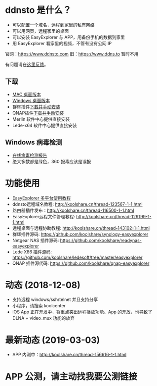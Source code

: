 # ddnsto 是什么？
* 可以配置一个域名，远程到家里的私有网络
* 可以用网页，远程家里的桌面
* 可以安装 EasyExplorer 与 APP，用备份手机的数据到家里
* 用 EasyExplorer 看家里的视频，不管有没有公网 IP

官网：https://www.ddnsto.com
旧：https://www.ddns.to 暂时不用

有问题请在[这里反馈](https://github.com/koolshare/ddnsto/issues/new)。

## 下载
* [MAC 桌面版本](https://firmware.koolshare.cn/binary/EasyExplorerLatest/EasyExplorer.dmg)
* [Windows 桌面版本](https://firmware.koolshare.cn/binary/EasyExplorerLatest/EasyExplorer.exe)
* 群辉插件[下载并手动安装](https://github.com/koolshare/synology-easyexplorer/blob/master/easyexplorer_x86.spk)
* QNAP插件[下载并手动安装](https://firmware.koolshare.cn/binary/Easy-Explorer/qnap-20190303.063515/)
* Merlin 软件中心提供直接安装
* Lede-x64 软件中心提供直接安装

## Windows  病毒检测
* [在线病毒检测报告](https://www.virustotal.com/#/file/fb98e5e920452d45fd1222f4a2ff77f4b8a043b393df2594e457c56a2e981aff/detection)
* 绝大多数都是绿色，360 报毒应该是误报

# 功能使用
* [EasyExplorer 多平台使用教程](doc/easy-explorer.md)
* ddnsto远程域名教程: http://koolshare.cn/thread-123567-1-1.html
* 路由器插件发布：http://koolshare.cn/thread-116500-1-1.html
* EasyExplorer远程文件管理教程: http://koolshare.cn/thread-129199-1-1.html
* 远程桌面与远程协助教程: http://koolshare.cn/thread-143102-1-1.html
* 群辉插件源码: https://github.com/koolshare/synology-easyexplorer
* Netgear NAS 插件源码: https://github.com/koolshare/readynas-easyexplorer
* Lede X86 插件源码: https://github.com/koolshare/ledesoft/tree/master/easyexplorer
* QNAP 插件源代码: https://github.com/koolshare/qnap-easyexplorer

# 动态 (2018-12-08)
* 支持远程 windows/ssh/telnet 并且支持分享
* 小程序，请搜索 koolcenter
* iOS App 正在开发中，将重点突出远程播放功能。App 的开放，也导致了 DLNA + video_mux  功能的放弃

# 最新动态 (2019-03-03)
* APP 内测中：http://koolshare.cn/thread-156616-1-1.html

# APP 公测，请主动找我要公测链接

